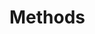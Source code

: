 # Methods

<!-- Formulate your research question. It should include: -->

<!-- A detailed description of the question. -->
<!-- The methods you used to address the question. -->
<!-- The definitions of any relevant terminology. -->
<!-- Any equations that contributed to your work. -->

<!-- The methods section should be described in enough detail for someone to replicate your work. -->
